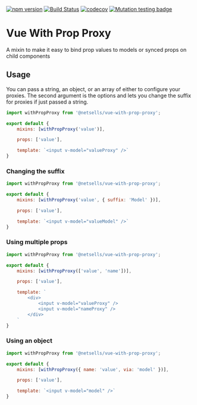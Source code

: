 [![npm version](https://badge.fury.io/js/%40netsells%2Fvue-with-prop-proxy.svg)](https://badge.fury.io/js/%40netsells%2Fvue-with-prop-proxy)
[![Build Status](https://travis-ci.com/netsells/vue-with-prop-proxy.svg?branch=master)](https://travis-ci.com/netsells/vue-with-prop-proxy)
[![codecov](https://codecov.io/gh/netsells/vue-with-prop-proxy/branch/master/graph/badge.svg)](https://codecov.io/gh/netsells/vue-with-prop-proxy)
[![Mutation testing badge](https://badge.stryker-mutator.io/github.com/netsells/vue-with-prop-proxy/master)](https://stryker-mutator.github.io)

# Vue With Prop Proxy

A mixin to make it easy to bind prop values to models or synced props on child
components

## Usage

You can pass a string, an object, or an array of either to configure your
proxies. The second argument is the options and lets you change the suffix
for proxies if just passed a string.

```javascript
import withPropProxy from '@netsells/vue-with-prop-proxy';

export default {
    mixins: [withPropProxy('value')],

    props: ['value'],

    template: `<input v-model="valueProxy" />`
}
```

### Changing the suffix

```javascript
import withPropProxy from '@netsells/vue-with-prop-proxy';

export default {
    mixins: [withPropProxy('value', { suffix: 'Model' })],

    props: ['value'],

    template: `<input v-model="valueModel" />`
}
```

### Using multiple props

```javascript
import withPropProxy from '@netsells/vue-with-prop-proxy';

export default {
    mixins: [withPropProxy(['value', 'name'])],

    props: ['value'],

    template: `
        <div>
            <input v-model="valueProxy" />
            <input v-model="nameProxy" />
        </div>
    `
}
```

### Using an object

```javascript
import withPropProxy from '@netsells/vue-with-prop-proxy';

export default {
    mixins: [withPropProxy({ name: 'value', via: 'model' })],

    props: ['value'],

    template: `<input v-model="model" />`
}
```

